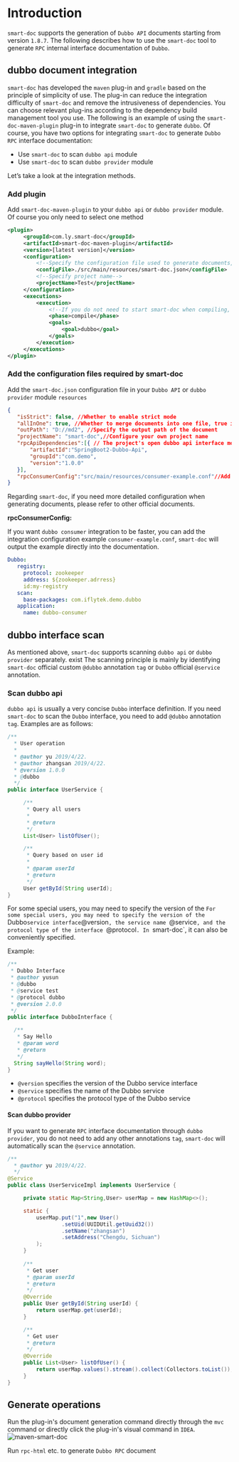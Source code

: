 # Introduction

`smart-doc` supports the generation of `Dubbo API` documents starting from version `1.8.7`. The following describes how to use the `smart-doc` tool to generate `RPC` internal interface documentation of `Dubbo`.
## dubbo document integration
`smart-doc` has developed the `maven` plug-in and `gradle` based on the principle of simplicity of use. The plug-in can reduce the integration difficulty of `smart-doc` and remove the intrusiveness of dependencies.
You can choose relevant plug-ins according to the dependency build management tool you use. The following is an example of using the `smart-doc-maven-plugin` plug-in to integrate `smart-doc` to generate `dubbo`.
Of course, you have two options for integrating `smart-doc` to generate `Dubbo RPC` interface documentation:

- Use `smart-doc` to scan `dubbo api` module
- Use `smart-doc` to scan `dubbo provider` module

Let’s take a look at the integration methods.
### Add plugin
Add `smart-doc-maven-plugin` to your `dubbo api` or `dubbo provider` module. Of course you only need to select one method
```xml
<plugin>
     <groupId>com.ly.smart-doc</groupId>
     <artifactId>smart-doc-maven-plugin</artifactId>
     <version>[latest version]</version>
     <configuration>
         <!--Specify the configuration file used to generate documents, and place the configuration file in your own project-->
         <configFile>./src/main/resources/smart-doc.json</configFile>
         <!--Specify project name-->
         <projectName>Test</projectName>
     </configuration>
     <executions>
         <execution>
             <!--If you do not need to start smart-doc when compiling, comment out phase-->
             <phase>compile</phase>
             <goals>
                 <goal>dubbo</goal>
             </goals>
         </execution>
     </executions>
</plugin>
```
### Add the configuration files required by smart-doc
Add the `smart-doc.json` configuration file in your `Dubbo API` or `dubbo provider` module `resources`

```json
{
   "isStrict": false, //Whether to enable strict mode
   "allInOne": true, //Whether to merge documents into one file, true is generally recommended
   "outPath": "D://md2", //Specify the output path of the document
   "projectName": "smart-doc",//Configure your own project name
   "rpcApiDependencies":[{ // The project's open dubbo api interface module depends on it. After configuration, it is output to the document to facilitate user integration.
       "artifactId":"SpringBoot2-Dubbo-Api",
       "groupId":"com.demo",
       "version":"1.0.0"
   }],
   "rpcConsumerConfig":"src/main/resources/consumer-example.conf"//Add dubbo consumer integration configuration in the document to facilitate the integration party to quickly integrate
}
```
Regarding `smart-doc`, if you need more detailed configuration when generating documents, please refer to other official documents.

**rpcConsumerConfig:**

If you want `dubbo consumer` integration to be faster, you can add the integration configuration example `consumer-example.conf`,
`smart-doc` will output the example directly into the documentation.

```yaml
Dubbo:
   registry:
     protocol: zookeeper
     address: ${zookeeper.adrress}
     id:my-registry
   scan:
     base-packages: com.iflytek.demo.dubbo
   application:
     name: dubbo-consumer
```
## dubbo interface scan
As mentioned above, `smart-doc` supports scanning `dubbo api` or `dubbo provider` separately. exist
The scanning principle is mainly by identifying `smart-doc` official custom `@dubbo` annotation `tag` or `Dubbo` official `@service` annotation.

### Scan dubbo api
`dubbo api` is usually a very concise `Dubbo` interface definition. If you need `smart-doc` to scan the `Dubbo` interface, you need to add `@dubbo` annotation `tag`. Examples are as follows:

```java
/**
  * User operation
  *
  * @author yu 2019/4/22.
  * @author zhangsan 2019/4/22.
  * @version 1.0.0
  * @dubbo
  */
public interface UserService {

     /**
      * Query all users
      *
      * @return
      */
     List<User> listOfUser();

     /**
      * Query based on user id
      *
      * @param userId
      * @return
      */
     User getById(String userId);
}
```
For some special users, you may need to specify the version of the `For some special users, you may need to specify the version of the `Dubbo` service interface `@version`, the service name `@service`, and the protocol type of the interface `@protocol`. In `smart-doc`, it can also be conveniently specified.

Example:
```java
/**
 * Dubbo Interface
 * @author yusun
 * @dubbo
 * @service test
 * @protocol dubbo
 * @version 2.0.0
 */
public interface DubboInterface {

  /**
   * Say Hello
   * @param word
   * @return
   */
  String sayHello(String word);
}
```
- `@version` specifies the version of the Dubbo service interface
- `@service` specifies the name of the Dubbo service
- `@protocol` specifies the protocol type of the Dubbo service

#### Scan dubbo provider
If you want to generate `RPC` interface documentation through `dubbo provider`, you do not need to add any other annotations `tag`, `smart-doc` will automatically scan the `@service` annotation.

```java
/**
  * @author yu 2019/4/22.
  */
@Service
public class UserServiceImpl implements UserService {

     private static Map<String,User> userMap = new HashMap<>();

     static {
         userMap.put("1",new User()
                 .setUid(UUIDUtil.getUuid32())
                 .setName("zhangsan")
                 .setAddress("Chengdu, Sichuan")
         );
     }
    
     /**
      * Get user
      * @param userId
      * @return
      */
     @Override
     public User getById(String userId) {
         return userMap.get(userId);
     }

     /**
      * Get user
      * @return
      */
     @Override
     public List<User> listOfUser() {
         return userMap.values().stream().collect(Collectors.toList());
     }
}
```
## Generate operations
Run the plug-in's document generation command directly through the `mvc` command or directly click the plug-in's visual command in `IDEA`.
![maven-smart-doc](https://github.com/smart-doc-group/smart-doc-group.github.io/raw/master/docs/_images/20200705230512435.png "1.png")

Run `rpc-html` etc. to generate `Dubbo RPC` document